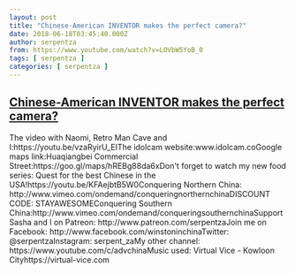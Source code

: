 ```yaml
---
layout: post
title: "Chinese-American INVENTOR makes the perfect camera?"
date: 2018-06-18T03:45:40.000Z
author: serpentza
from: https://www.youtube.com/watch?v=LOVbW5YoB_0
tags: [ serpentza ]
categories: [ serpentza ]
---
```

<!--1529293540000-->
[Chinese-American INVENTOR makes the perfect camera?](https://www.youtube.com/watch?v=LOVbW5YoB_0)
------

<div>
The video with Naomi, Retro Man Cave and I:https://youtu.be/vzaRyirU_EIThe idolcam website:www.idolcam.coGoogle maps link:Huaqiangbei Commercial Street:https://goo.gl/maps/hREBg88da6xDon't forget to watch my new food series: Quest for the best Chinese in the USA!https://youtu.be/KFAejbtB5W0Conquering Northern China: http://www.vimeo.com/ondemand/conqueringnorthernchinaDISCOUNT CODE: STAYAWESOMEConquering Southern China:http://www.vimeo.com/ondemand/conqueringsouthernchinaSupport Sasha and I on Patreon: http://www.patreon.com/serpentzaJoin me on Facebook: http://www.facebook.com/winstoninchinaTwitter: @serpentzaInstagram: serpent_zaMy other channel: https://www.youtube.com/c/advchinaMusic used: Virtual Vice - Kowloon Cityhttps://virtual-vice.com
</div>
